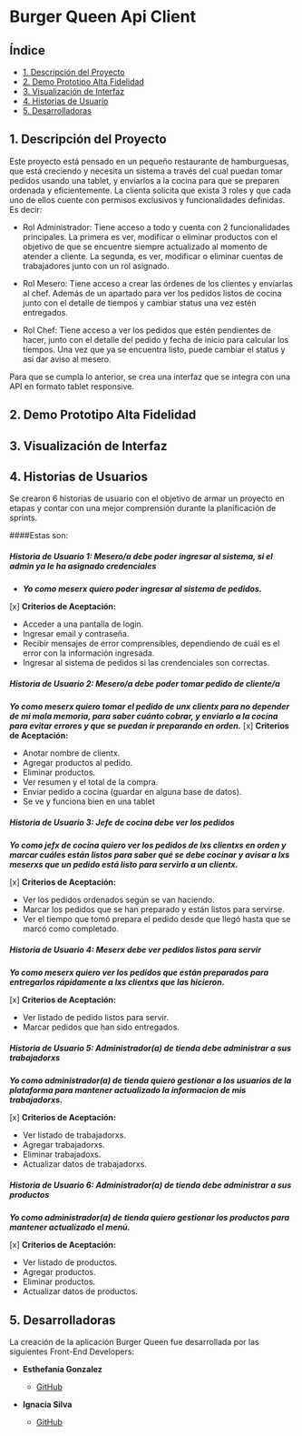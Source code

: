 # Burger Queen Api Client

## Índice
* [1. Descripción del Proyecto](#1-descripcion-del-proyecto)
* [2. Demo Prototipo Alta Fidelidad](#2-demo-prototipo-alta-fidelidad)
* [3. Visualización de Interfaz](#3-visualizacion-de-interfaz)
* [4. Historias de Usuario](#4-historias-de-usuarios)
* [5. Desarrolladoras](#5-desarrolladoras)

## 1. Descripción del Proyecto
Este proyecto está pensado en un pequeño restaurante de hamburguesas, que está creciendo y necesita un sistema a través del cual puedan tomar pedidos usando una tablet, y enviarlos a la cocina para que se preparen ordenada y eficientemente. La clienta solicita que exista 3 roles y que cada uno de ellos cuente con permisos exclusivos y funcionalidades definidas. Es decir:

- Rol Administrador: Tiene acceso a todo y cuenta con 2 funcionalidades principales. La primera es ver, modificar o eliminar productos con el objetivo de que se encuentre siempre actualizado al momento de atender a cliente. La segunda, es ver, modificar o eliminar cuentas de trabajadores junto con un rol asignado. 

- Rol Mesero: Tiene acceso a crear las órdenes de los clientes y enviarlas al chef. Además de un apartado para ver los pedidos listos de cocina junto con el detalle de tiempos y cambiar status una vez estén entregados. 

- Rol Chef: Tiene acceso a ver los pedidos que estén pendientes de hacer, junto con el detalle del pedido y fecha de inicio para calcular los tiempos. Una vez que ya se encuentra listo, puede cambiar el status y así dar aviso al mesero. 

Para que se cumpla lo anterior, se crea una interfaz que se integra con una API en formato tablet responsive.  

## 2. Demo Prototipo Alta Fidelidad

## 3. Visualización de Interfaz

## 4. Historias de Usuarios

Se crearon 6 historias de usuario con el objetivo de armar un proyecto en etapas y contar con una mejor comprensión durante la planificación de sprints. 

####Estas son: 

##### Historia de Usuario 1: Mesero/a debe poder ingresar al sistema, si el admin ya le ha asignado credenciales

- ***Yo como meserx quiero poder ingresar al sistema de pedidos.***
 
 [x] **Criterios de Aceptación:**
* Acceder a una pantalla de login.
* Ingresar email y contraseña.
* Recibir mensajes de error comprensibles, dependiendo de cuál es el error con la información ingresada.
* Ingresar al sistema de pedidos si las crendenciales son correctas.

##### Historia de Usuario 2: Mesero/a debe poder tomar pedido de cliente/a

***Yo como meserx quiero tomar el pedido de unx clientx para no depender de mi mala memoria, para saber cuánto cobrar, y enviarlo a la cocina para evitar errores y que se puedan ir preparando en orden.***
[x] **Criterios de Aceptación:**
* Anotar nombre de clientx.
* Agregar productos al pedido.
* Eliminar productos.
* Ver resumen y el total de la compra.
* Enviar pedido a cocina (guardar en alguna base de datos).
* Se ve y funciona bien en una tablet

##### Historia de Usuario 3: Jefe de cocina debe ver los pedidos

***Yo como jefx de cocina quiero ver los pedidos de lxs clientxs en orden y marcar cuáles están listos para saber qué se debe cocinar y avisar a lxs meserxs que un pedido está listo para servirlo a un clientx.***

[x] **Criterios de Aceptación:**
* Ver los pedidos ordenados según se van haciendo.
* Marcar los pedidos que se han preparado y están listos para servirse.
* Ver el tiempo que tomó prepara el pedido desde que llegó hasta que se marcó como completado.

##### Historia de Usuario 4: Meserx debe ver pedidos listos para servir

***Yo como meserx quiero ver los pedidos que están preparados para entregarlos rápidamente a lxs clientxs que las hicieron.***

[x] **Criterios de Aceptación:**
* Ver listado de pedido listos para servir.
* Marcar pedidos que han sido entregados.

##### Historia de Usuario 5: Administrador(a) de tienda debe administrar a sus trabajadorxs

***Yo como administrador(a) de tienda quiero gestionar a los usuarios de la plataforma para mantener actualizado la informacion de mis trabajadorxs.***

[x] **Criterios de Aceptación:**
* Ver listado de trabajadorxs.
* Agregar trabajadorxs.
* Eliminar trabajadoxs.
* Actualizar datos de trabajadorxs.

##### Historia de Usuario 6: Administrador(a) de tienda debe administrar a sus productos

***Yo como administrador(a) de tienda quiero gestionar los productos para mantener actualizado el menú.***

[x] **Criterios de Aceptación:**
* Ver listado de productos.
* Agregar productos.
* Eliminar productos.
* Actualizar datos de productos.



## 5. Desarrolladoras

La creación de la aplicación Burger Queen fue desarrollada por las siguientes Front-End Developers:

- **Esthefania Gonzalez**
  - [GitHub](https://github.com/Esthefaniagv)

- **Ignacia Silva**
  - [GitHub](https://github.com/NachaSilva)
